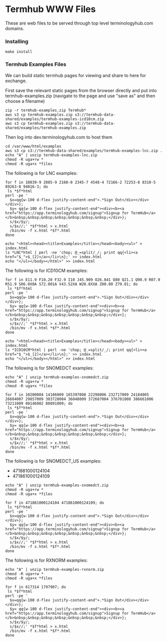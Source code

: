 
# Termhub WWW Files
These are web files to be served through top level terminologyhub.com domains.

### Installing

    make install

### Termhub Examples Files

We can build static termhub pages for viewing and share to here for exchange. 

First save the relevant static pages from the browser directly and put into termhub-examples.zip
(navigate to the page and use "save as" and then choose a filename)


```
zip -r termhub-examples.zip Termhub*
aws s3 cp termhub-examples.zip s3://termhub-data-shared/examples/termhub-examples-icd10cm.zip
aws s3 cp termhub-examples.zip s3://termhub-data-shared/examples/termhub-examples.zip
```

Then log into dev.terminologyhub.com to host them

```
cd /var/www/html/examples
aws s3 cp s3://termhub-data-shared/examples/termhub-examples-lnc.zip .
echo "A" | unzip termhub-examples-lnc.zip
chmod -R uga+rw *
chmod -R uga+x *files
```

The following is for LNC examples:

```
for f in 10839-9 2085-9 2160-0 2345-7 4548-4 72166-2 72253-8 8310-5 89263-8 94016-3; do
 ls *$f*html
perl -pe '
  $x=qq{w-100 d-flex justify-content-end">.*Sign Out</div></div></div>};
  $y= qq{w-100 d-flex justify-content-end"><div><b><a href="https://app.terminologyhub.com/signup">Signup for TermHub</a></b>&nbsp;&nbsp;&nbsp;&nbsp;&nbsp;&nbsp;&nbsp;</div>};
  s/$x/$y/;
  s/$x//;' *$f*html > x.html
  /bin/mv -f x.html *$f*.html
done

echo "<html><head><title>Examples</title></head><body><ul>" > index.html
ls *LNC*html | perl -ne 'chop; @_=split/_/; print qq{<li><a href="$_">$_[2]</a></li>\n};' >> index.html
echo "</ul></body></html>" >> index.html

```

The following is for ICD10CM examples:

```
for f in E11.9 F10.20 F32.9 I10 J45.909 O26.841 O80 Q21.1 Q90.9 R07.9 R51.9 S06.0X0A S72.001A V43.52XA W20.8XXA Z00.00 Z79.01; do
 ls *$f*html
perl -pe '
  $x=qq{w-100 d-flex justify-content-end">.*Sign Out</div></div></div>};
  $y= qq{w-100 d-flex justify-content-end"><div><b><a href="https://app.terminologyhub.com/signup">Signup for TermHub</a></b>&nbsp;&nbsp;&nbsp;&nbsp;&nbsp;&nbsp;&nbsp;</div>};
  s/$x/$y/;
  s/$x//;' *$f*html > x.html
  /bin/mv -f x.html *$f*.html
done

echo "<html><head><title>Examples</title></head><body><ul>" > index.html
ls *ICD10CM*html | perl -ne 'chop; @_=split/_/; print qq{<li><a href="$_">$_[2]</a></li>\n};' >> index.html
echo "</ul></body></html>" >> index.html

```

The following is for SNOMEDCT examples:

```
echo "A" | unzip termhub-examples-snomedct.zip
chmod -R uga+rw *
chmod -R uga+x *files

for f in 10200004 14106009 165397008 22298006 232717009 24184005 26604007 29857009 303728004 36048009 372687004 376701008 386661006 73211009 80146002 80891009; do
 ls *$f*html
perl -pe '
  $x=qq{w-100 d-flex justify-content-end">.*Sign Out</div></div></div>};
  $y= qq{w-100 d-flex justify-content-end"><div><b><a href="https://app.terminologyhub.com/signup">Signup for TermHub</a></b>&nbsp;&nbsp;&nbsp;&nbsp;&nbsp;&nbsp;&nbsp;</div>};
  s/$x/$y/;
  s/$x//;' *$f*html > x.html
  /bin/mv -f x.html *$f*.html
done
```

The following is for SNOMEDCT_US examples:

* 471881000124104
* 471861000124109

```
echo "A" | unzip termhub-examples-snomedct.zip
chmod -R uga+rw *
chmod -R uga+x *files

for f in 471881000124104 471861000124109; do
 ls *$f*html
perl -pe '
  $x=qq{w-100 d-flex justify-content-end">.*Sign Out</div></div></div>};
  $y= qq{w-100 d-flex justify-content-end"><div><b><a href="https://app.terminologyhub.com/signup">Signup for TermHub</a></b>&nbsp;&nbsp;&nbsp;&nbsp;&nbsp;&nbsp;&nbsp;</div>};
  s/$x/$y/;
  s/$x//;' *$f*html > x.html
  /bin/mv -f x.html *$f*.html
done
```

The following is for RXNORM examples:

```
echo "A" | unzip termhub-examples-rxnorm.zip
chmod -R uga+rw *
chmod -R uga+x *files

for f in 617314 1797907; do
 ls *$f*html
perl -pe '
  $x=qq{w-100 d-flex justify-content-end">.*Sign Out</div></div></div>};
  $y= qq{w-100 d-flex justify-content-end"><div><b><a href="https://app.terminologyhub.com/signup">Signup for TermHub</a></b>&nbsp;&nbsp;&nbsp;&nbsp;&nbsp;&nbsp;&nbsp;</div>};
  s/$x/$y/;
  s/$x//;' *$f*html > x.html
  /bin/mv -f x.html *$f*.html
done
```